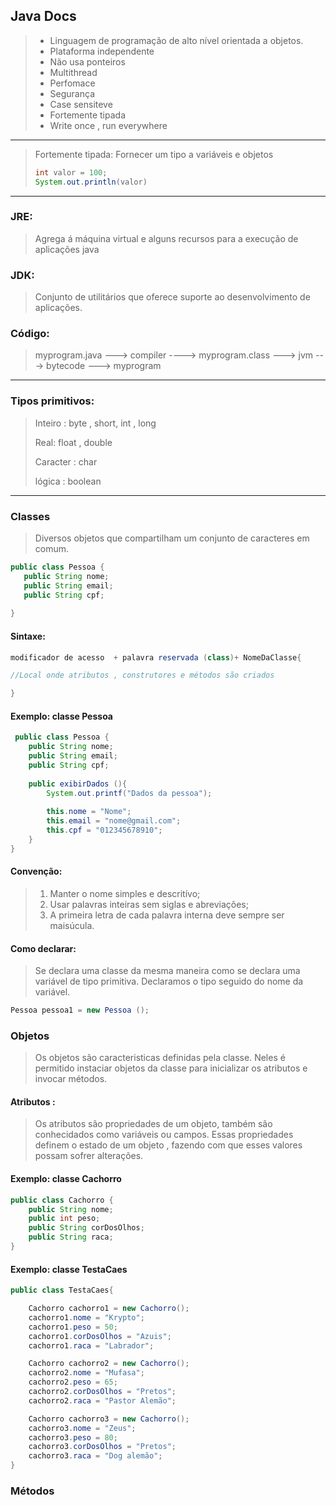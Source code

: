 ## Java Docs

> * Linguagem de programação de alto nível orientada a objetos.
> * Plataforma independente
> * Não usa ponteiros
> * Multithread
> * Perfomace
> * Segurança
> * Case sensiteve
> * Fortemente tipada
> * Write once , run everywhere
________________________________________________________
>Fortemente tipada: Fornecer um tipo a variáveis e objetos
> ````java
 > int valor = 100;
> System.out.println(valor)
 ____________________________________________________________
### JRE:
> Agrega á máquina virtual e alguns recursos para a execução de
> aplicações java

### JDK:
> Conjunto de utilitários que oferece suporte ao desenvolvimento
> de aplicações.

### Código:

> myprogram.java ---> compiler ----> myprogram.class ---> jvm ---> bytecode ---> myprogram

_________________________________________________________________

### Tipos primitivos:
> Inteiro : byte , short, int , long
> 
> Real: float , double
>
> Caracter : char
>
>lógica : boolean

________________________________________________________________

### Classes

> Diversos objetos que compartilham um conjunto de caracteres
> em comum.

````java
public class Pessoa {
   public String nome;
   public String email;
   public String cpf;
   
}
````
#### Sintaxe: 
````java
modificador de acesso  + palavra reservada (class)+ NomeDaClasse{

//Local onde atributos , construtores e métodos são criados

}
````
#### Exemplo: classe Pessoa
````java
 public class Pessoa {
    public String nome;
    public String email;
    public String cpf;
    
    public exibirDados (){
        System.out.printf("Dados da pessoa");
        
        this.nome = "Nome";
        this.email = "nome@gmail.com";
        this.cpf = "012345678910";
    }
}
````
#### Convenção:
> 1. Manter o nome simples e descritívo;
> 2. Usar palavras inteiras sem siglas e  abreviações;
> 3. A primeira letra de cada palavra interna deve sempre ser maisúcula. 

#### Como declarar:
> Se declara uma classe da mesma maneira como se  declara uma
> variável de tipo primitiva.
> Declaramos o tipo seguido do nome da variável.
````java
Pessoa pessoa1 = new Pessoa ();
````
### Objetos
> Os objetos são caracteristicas definidas pela classe. Neles é 
> permitido instaciar objetos da classe para inicializar os 
> atributos e invocar métodos.

#### Atributos :
> Os atributos são propriedades de um objeto, também são conhecidados
> como variáveis ou campos. Essas propriedades definem o estado de um 
> objeto , fazendo com que esses valores possam sofrer alterações.

#### Exemplo: classe Cachorro
````java
public class Cachorro {
    public String nome;
    public int peso;
    public String corDosOlhos;
    public String raca;
}
````
#### Exemplo: classe TestaCaes
````java
public class TestaCaes{

    Cachorro cachorro1 = new Cachorro();
    cachorro1.nome = "Krypto";
    cachorro1.peso = 50;
    cachorro1.corDosOlhos = "Azuis";
    cachorro1.raca = "Labrador";

    Cachorro cachorro2 = new Cachorro();
    cachorro2.nome = "Mufasa";
    cachorro2.peso = 65;
    cachorro2.corDosOlhos = "Pretos";
    cachorro2.raca = "Pastor Alemão";

    Cachorro cachorro3 = new Cachorro();
    cachorro3.nome = "Zeus";
    cachorro3.peso = 80;
    cachorro3.corDosOlhos = "Pretos";
    cachorro3.raca = "Dog alemão";
}
````
### Métodos
